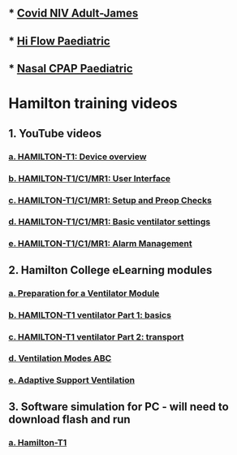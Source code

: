 ## * [Covid NIV Adult-James](https://www.youtube.com/watch?v=-M0KCggp1Lw&feature=youtu.be)

## * [Hi Flow Paediatric](https://youtu.be/UkrFbRb0bfY)

## * [Nasal CPAP Paediatric](https://youtu.be/JeXSA6AnLqQ)


# Hamilton training videos

## 1.	YouTube videos 
### [a.	HAMILTON-T1: Device overview](https://www.youtube.com/watch?v=lmpnK_ATgjo)
### [b.	HAMILTON-T1/C1/MR1: User Interface](https://www.youtube.com/watch?v=ps4jecQMKD8)
### [c.	HAMILTON-T1/C1/MR1: Setup and Preop Checks](https://www.youtube.com/watch?v=wRTmdKydSJo&list=PLptx6y48WEXelKB2eRbYaqF-eg3woHA3i&index=8&t=18s)
### [d.	HAMILTON-T1/C1/MR1: Basic ventilator settings](https://www.youtube.com/watch?v=vUTQhk3vE3Q&list=PLptx6y48WEXelKB2eRbYaqF-eg3woHA3i&index=5&t=0s)
### [e.	HAMILTON-T1/C1/MR1: Alarm Management](https://www.youtube.com/watch?v=ByBbs6ldwRg&list=PLptx6y48WEXelKB2eRbYaqF-eg3woHA3i&index=4&t=0s)
## 2.	Hamilton College eLearning modules 
### [a.	Preparation for a Ventilator Module](https://college.hamilton-medical.com/url/RepositoryEntry/35323928/CourseNode/88278671202829)
### [b.	HAMILTON-T1 ventilator Part 1: basics](https://college.hamilton-medical.com/url/RepositoryEntry/35323932/CourseNode/88278671202829)
### [c.	HAMILTON-T1 ventilator Part 2: transport](https://college.hamilton-medical.com/url/RepositoryEntry/40075266/CourseNode/88278671202829)
### [d.	Ventilation Modes ABC](https://college.hamilton-medical.com/url/RepositoryEntry/57966604/CourseNode/88278671202829)
### [e.	Adaptive Support Ventilation](https://college.hamilton-medical.com/url/RepositoryEntry/40828967/CourseNode/88278671202829)
## 3.	Software simulation for PC - will need to download flash and run
### [a.	Hamilton-T1](https://www.hamilton-medical.com/.static/HAMILTON-T1/start.html)
